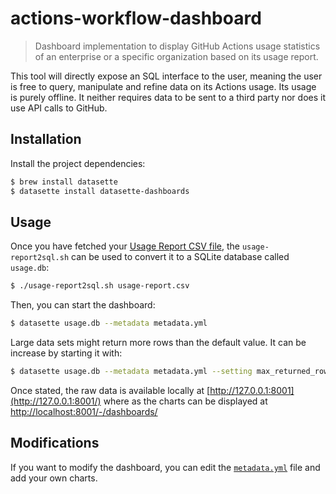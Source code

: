 # actions-workflow-dashboard

> Dashboard implementation to display GitHub Actions usage statistics of an enterprise or a specific organization based on its usage report.

This tool will directly expose an SQL interface to the user, meaning the user is free to query, manipulate and refine data on its Actions usage.
Its usage is purely offline. It neither requires data to be sent to a third party nor does it use API calls to GitHub.

## Installation

Install the project dependencies:

```bash
$ brew install datasette
$ datasette install datasette-dashboards
```

## Usage

Once you have fetched your [Usage Report CSV file](https://docs.github.com/en/enterprise-cloud%2540latest/billing/managing-billing-for-github-actions/viewing-your-github-actions-usage#viewing-github-actions-usage-for-your-enterprise-account), the `usage-report2sql.sh` can be used to convert it to a SQLite database called `usage.db`:

```bash
$ ./usage-report2sql.sh usage-report.csv
```

Then, you can start the dashboard:

```bash
$ datasette usage.db --metadata metadata.yml
```

Large data sets might return more rows than the default value. It can be increase by starting it with:

```bash
$ datasette usage.db --metadata metadata.yml --setting max_returned_rows 200000
```

Once stated, the raw data is available locally at [http://127.0.0.1:8001](http://127.0.0.1:8001/) where as the charts can be displayed at [http://localhost:8001/-/dashboards/](http://localhost:8001/-/dashboards/)

## Modifications

If you want to modify the dashboard, you can edit the [`metadata.yml`](./metadata.yml) file and add your own charts.